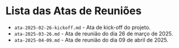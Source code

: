 # Lista das Atas de Reuniões

- `ata-2025-02-26-kickoff.md` - Ata de kick-off do projeto.
- `ata-2025-03-26.md` - Ata de reunião do dia 26 de março de 2025.
- `ata-2025-04-09.md` - Ata de reunião do dia 09 de abril de 2025.